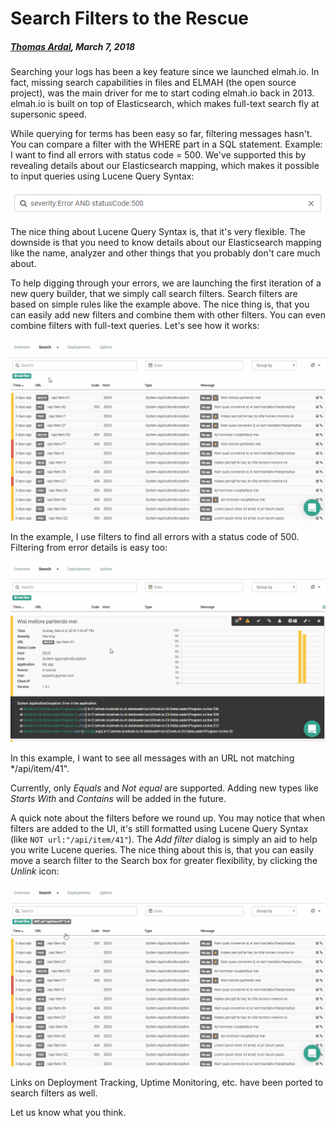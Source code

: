 # Search Filters to the Rescue

##### [Thomas Ardal](http://elmah.io/about/), March 7, 2018

Searching your logs has been a key feature since we launched elmah.io. In fact, missing search capabilities in files and ELMAH (the open source project), was the main driver for me to start coding elmah.io back in 2013. elmah.io is built on top of Elasticsearch, which makes full-text search fly at supersonic speed.

While querying for terms has been easy so far, filtering messages hasn't. You can compare a filter with the WHERE part in a SQL statement. Example: I want to find all errors with status code = 500. We've supported this by revealing details about our Elasticsearch mapping, which makes it possible to input queries using Lucene Query Syntax:

![Errors with status code 500 query](images/errorswithstatuscode500.png)

The nice thing about Lucene Query Syntax is, that it's very flexible. The downside is that you need to know details about our Elasticsearch mapping like the name, analyzer and other things that you probably don't care much about.

To help digging through your errors, we are launching the first iteration of a new query builder, that we simply call search filters. Search filters are based on simple rules like the example above. The nice thing is, that you can easily add new filters and combine them with other filters. You can even combine filters with full-text queries. Let's see how it works:

![Search filters in action](images/search-filters.gif)

In the example, I use filters to find all errors with a status code of 500. Filtering from error details is easy too:

![Search filters from error details](images/search-filters-error-details.gif)

In this example, I want to see all messages with an URL not matching */api/item/41".

Currently, only *Equals* and *Not equal* are supported. Adding new types like *Starts With* and *Contains* will be added in the future.

A quick note about the filters before we round up. You may notice that when filters are added to the UI, it's still formatted using Lucene Query Syntax (like `NOT url:"/api/item/41"`). The *Add filter* dialog is simply an aid to help you write Lucene queries. The nice thing about this is, that you can easily move a search filter to the Search box for greater flexibility, by clicking the *Unlink* icon:

![Unlink search filter](/images/unlink-search-filter.gif)

Links on Deployment Tracking, Uptime Monitoring, etc. have been ported to search filters as well.

Let us know what you think.
